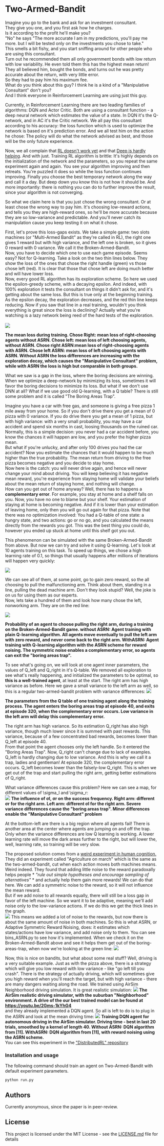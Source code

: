 
# Two-Armed-Bandit

Imagine you go to the bank and ask for an investment consultant.  
They give you one, and you first ask how he charges.  
Is it according to the profit he'll make you?  
"No" he says "The more accurate I am in my predictions, you'll pay me more. but I will be tested only on the investments you chose to take."  
This smells a bit fishy, and you start sniffing around for other people who are using this consultant.  
Turn out he recommended them all only government bonds with low return with low variability. 
He even told them this has the highest mean return!  
They all believed him, bought the bonds, and turns out he was pretty accurate about the return, with very little error.  
So they had to pay him his maximum fee.   
What do you think about this guy? I think he is a kind of a "Manipulative Consultant" don't you?  
And I think everyone in Reinforcement Learning are using just this guy.   

Currently, in Reinforcement Learning there are two leading families of algorithms: DQN and Actor Critic. Both are using a consultant function - a deep neural network which estimates the value of a state. In DQN it's the Q-network, and in AC it's the Critic network. We all pay this consultant according to his accuracy: the loss function which is used to optimize the network is based on it's prediction error. And we all test him on the action he chose: The policy will do what the network advised as best, and those will be the only future experience.  

Now, we all complain that [RL doesn't work yet](https://www.alexirpan.com/2018/02/14/rl-hard.html) and that [Deep is hardly helping](https://himanshusahni.github.io/2018/02/23/reinforcement-learning-never-worked.html).
And with just. Training RL algorithm is brittle: It's highly depends on the initialization of the network and the parameters, so you repeat the same experiment again and again. You see your algorithm improving and then retreats. You're puzzled it does so while the loss function continues improving. Finally you choose the best temporary network along the way and call it a day. But deep down you know this is not how it should be. And more importantly: there is nothing you can do to further improve the result, since your algorithm is not converging.  

So what we claim here is that you just chose the wrong consultant. Or at least chose the wrong way to pay him. It's choosing low-reward actions, and tells you they are high-reward ones, so he'll be more accurate because they are so low-variance and predictable. And you'll never catch its manipulation cause you keep testing it on what it chose.  

First, let's prove this loss-gaps exists. We take a simple game: two slots machines (or "Multi-Armed Bandit" as they're called in RL), the right one gives 1 reward but with high variance, and the left one is broken, so it gives 0 reward with 0 variance. We call it the Broken-Armed-Bandit.  
Now, you have to decide which one to use each game episode. Seems easy? Not for Q-learning. 
Take a look on the two thin lines below. They show the loss of the ones that chose the right handle (green) vs those chose left (red). It is clear that those that chose left are doing much better and will have lower loss.  
Now, every good RL algorithm has its exploration scheme. So here we used the epsilon-greedy scheme, with a decaying epsilon. And indeed, with 100% exploration it tests the consultant on things it didn't ask for, and it's getting about the same loss. But this is true only at the beginning training. As the epsilon decay, the exploration decreases, and the red thin line keeps reducing. Now if you saw that line in a real training, wouldn't you think everything is great since the loss is declining? Actually what you're watching is a lazy network being reed of the hard tests of the exploration.  
 <br/>
 ![](images/fig3.png)
 
 **The mean loss during training. Chose Right: mean loss of right-choosing agents without ASRN. Chose left: mean loss of left choosing agents, without ASRN. Chose right ASRN:mean loss of right-choosing agents with ASRN. Chose left ASRN: mean loss of left choosing agents with ASRN. Without ASRN the loss differences are increasing with the exploration decay, which causes the "Manipulative Consultant" problem, while with ASRN the loss is high but comparable in both groups.**
 <br/>

What we saw is a gap in the loss, where the boring decisions are winning. When we optimize a deep-network by minimizing its loss, sometimes it will favor the boring decisions to minimize its loss. But what if we don't use DNN at all? What if we use good old Q-learning, with a Q table? There is still some problem and it is called "The Boring Areas Trap".

Imagine you have a car with free gas, and someone is giving a free pizza 1 mile away from your home. So if you don't drive there you get a mean of 0 pizza with 0 variance. If you do drive there you get a mean of 1 pizza, but with high variance: with a very small probability, you may have a car accident and spend six months in cast, loosing thousands on the ruined car. 
Normally, this is a simple decision: you never had a car accident before, you know the chances it will happen are low, and you prefer the higher pizza mean.  
But what if you're unlucky, and after only 100 drives you had the car accident? Now you estimate the chances that it would happen to be much higher than the true probability. The mean return from driving to the free pizza becomes negative and you decide to stay home.  
Now here is the catch: you will never drive again, and hence will never change your mind about driving. You will keep believing it has negative mean reward, you're experience from staying home will validate your beliefs about the mean return of staying home, and nothing will change.  
How can you get out of home anyway? Well, there has to happens a **complementary error**. For example, you stay at home and a shelf falls on you. Now, you have no one to blame but your shelf. Your estimation of staying at home is becoming negative. And if it is lower than your estimation of leaving home, only then you will go out again for that pizza. 
Note that there was no optimization involved: You had a Q-table of one state: a hungry state, and two actions: go or no go, and you calculated the means directly from the rewards you got. This was the best thing you could do, however you ended up stuck at home until this shelf got you out. 

This phenomenon can be simulated with the same Broken-Armed-Bandit from above. But now we can try and solve it using Q-learning. 
Let's look at 10 agents training on this task. To speed up things, we chose a high learning rate of 0.1, so things that usually happens after millions of iterations will happen very quickly:

![](images/fig1-new.jpg)

We can see all of them, at some point, go to gain zero reward, so the all choosing to pull the malfunctioning arm. Think about them, standing in a line, pulling the dead machine arm. Don't they look stupid? Well, the joke is on us for using them as our experts.  
Now, lets take a hundred of them and look how many chose the left, nonworking arm. They are on the red line:
 
 ![](images/fig2.png)
 
**Probability of an agent to choose pulling the right arm, during a training on the Broken-Armed-Bandit game. without ASRN: Agent training with plain Q-learning algorithm. All agents move eventually to pull the left arm with zero reward, and never come back to the right arm. WithASRN: Agent training with Q-learning algorithm with the ASRN scheme for reward noising. The symmetric noise enables a complementary error, so agents can exit the "boring areas trap".**

To see what's going on, we will look at one agent inner parameters, the values of Q_left and Q_right in it's Q-table. We removed all exploration to see what's really happening, and initialized the parameters to be optimal, so **this is a well-trained agent**, at least at the start. The right arm has high variance as before. Here we gave a small variance to the left arm as well, so this is a regular two-armed-bandit problem with variance differences:
 ![](images/fig4.jpg)
 
 **The parameters from the Q table of one training agent along the training process. The agent enters the boring areas trap at episode 40, and exits at episode 320, when the complementary error occurs. Low variance in the left arm will delay this complementary error.**
 
The right arm has high variance. So its estimation Q_right has also high variance, though much lower since it is summed with past rewards. This variance, because of a few concentrated bad rewards, becomes lower than Q_left at episode 40.  
From that point the agent chooses only the left handle. So it entered the "Boring Areas Trap". Now, Q_right can't change due to lack of examples. Q_left is hardly changing due to low variance. And this is why we call it a trap, ladies and gentleman!
At episode 320, the complementary error occurs. Q_left becomes lower than the falsely-low Q_right. This is when we get out of the trap and start pulling the right arm, getting better estimations of Q_right.  

What variance differences cause this problem? Here we can see a map, for different values of \sigma_l and \sigma_r:
 <br/>
 ![](images/Fig5.png)
 **The influence of σl, σr on the success frequency. Right arm: different σr for the right arm. Left arm: different σl for the right arm. Severe variance differences cause the "boring areas trap". Minor differences enable the "Manipulative Consultant" problem** 
 
At the bottom-left are there is a big region where all agents fail! There is another area at the center where agents are jumping on and off the trap. Only when the variance differences are low Q learning is working. A lower learning rate will move the dark areas further to the right, but will lower the, well, learning rate, so training will be very slow. 
 
The proposed solution comes from a [weird experiment in human cognition.](https://www.ncbi.nlm.nih.gov/pmc/articles/PMC2678746/) They did an experiment called "Agriculture on march" which is the same as the two-armed-bandit, cut when each action moves both machines means. Weird indeed. They found that adding little noise to the reward paradoxally helps people * *"rule out simple hypotheses and encourage sampling of alternatives"* * and actually help them gain more rewards!
We can do that here. We can add a symmetric noise to the reward, so it will not influence the mean reward.  
But if we add noise to all rewards equally, there will still be a loss gap in favor of the left machine. So we want it to be adaptive, meaning we'll add noise only to the low-variance actions. 
If we do this we get the thick lines in the graph.  
 ![](images/fig3.png)
 This means we added a lot of noise to the rewards, but now there is about the same amount of noise in both machines. 
So this is what ASRN, or Adaptive Symmetric Reward Noising, does: it estimates which states/actions have low variance, and add noise only to them. You can see bins_ASRN.py to see how it's implemented.
When we check it on the Broken-Armed-Bandit above and see it helps them get out of the boring-areas-trap, when now we're looking at the green line:
 ![](images/fig2.png)
 
 Now, this is nice on bandits, but what about some real stuff? Well, driving is a very suitable example. Just as with the pizza above, there is a strategy which will give you low reward with low variance - like "go left till you crash". There is the strategy of actually driving, which will sometimes give you high reward when you'll reach the target, but with high variance - there are many dangers waiting along the road. We trained using AirSim Neighborhood driving simulation. It is great realistic simulation:
 ![](images/fig6.jpg)
 **The AirSim realistic driving simulator, with the suburban "Neighborhood" environment. A drive of the our best trained model can be found at https://youtu.be/2Gms-1kYhG4**  
 and they already implemented a DQN agent. So all is left to do is to plug in the ASRN and look at the mean driving time: 
 ![](images/fig7.png)
 **Training DQN agent for autonomous driving in the AirSim simulator. Driving time - best in last 20 trials, smoothed by a kernel of length 40. Without ASRN: DQN algorithm from [11]. WithASRN: DQN algorithm from [11], with reward noising using the ASRN scheme.
 <br/>**
 You can see this experiment in the ["DistributedRL" repository](https://github.com/ManipulativeConsultant/AutonomousDrivingCookbook) 
   
### Installation and usage

The following command should train an agent on Two-Armed-Bandit with default experiment parameters.

```
python run.py
```

## Authors
Currently anonymous, since the paper is in peer-review.

## License

This project is licensed under the MIT License - see the [LICENSE.md](LICENSE.md) file for details


